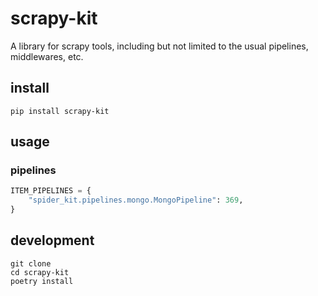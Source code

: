 # scrapy-kit
A library for scrapy tools, including but not limited to the usual pipelines, middlewares, etc.


## install 
```shell
pip install scrapy-kit
```

## usage

### pipelines
```python
ITEM_PIPELINES = {
    "spider_kit.pipelines.mongo.MongoPipeline": 369,
}
```

## development
```shell
git clone
cd scrapy-kit
poetry install
```
